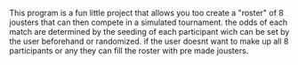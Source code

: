 This program is a fun little project that allows you too create a "roster" of 8 jousters that can then compete in a simulated tournament. 
the odds of each match are determined by the seeding of each participant wich can be set by the user beforehand or randomized.
if the user doesnt want to make up all 8 participants or any they can fill the roster with pre made jousters.
